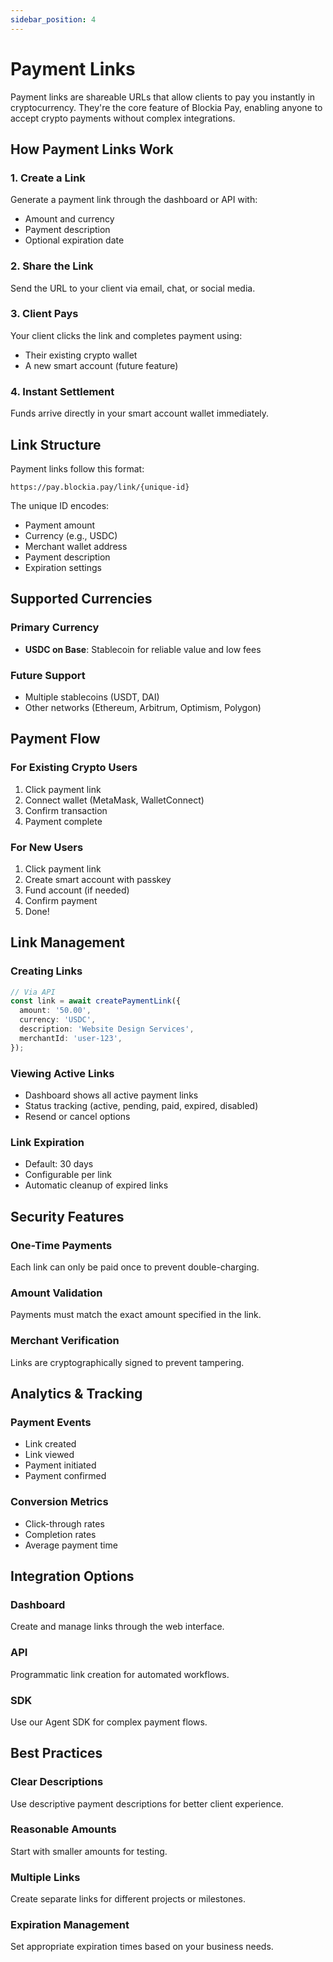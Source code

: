 ```yaml
---
sidebar_position: 4
---
```


# Payment Links

Payment links are shareable URLs that allow clients to pay you instantly in
cryptocurrency. They're the core feature of Blockia Pay, enabling anyone to
accept crypto payments without complex integrations.

## How Payment Links Work

### 1. Create a Link

Generate a payment link through the dashboard or API with:

- Amount and currency
- Payment description
- Optional expiration date

### 2. Share the Link

Send the URL to your client via email, chat, or social media.

### 3. Client Pays

Your client clicks the link and completes payment using:

- Their existing crypto wallet
- A new smart account (future feature)

### 4. Instant Settlement

Funds arrive directly in your smart account wallet immediately.

## Link Structure

Payment links follow this format:

```
https://pay.blockia.pay/link/{unique-id}
```

The unique ID encodes:

- Payment amount
- Currency (e.g., USDC)
- Merchant wallet address
- Payment description
- Expiration settings

## Supported Currencies

### Primary Currency

- **USDC on Base**: Stablecoin for reliable value and low fees

### Future Support

- Multiple stablecoins (USDT, DAI)
- Other networks (Ethereum, Arbitrum, Optimism, Polygon)

## Payment Flow

### For Existing Crypto Users

1. Click payment link
2. Connect wallet (MetaMask, WalletConnect)
3. Confirm transaction
4. Payment complete

### For New Users

1. Click payment link
2. Create smart account with passkey
3. Fund account (if needed)
4. Confirm payment
5. Done!

## Link Management

### Creating Links

```typescript
// Via API
const link = await createPaymentLink({
  amount: '50.00',
  currency: 'USDC',
  description: 'Website Design Services',
  merchantId: 'user-123',
});
```

### Viewing Active Links

- Dashboard shows all active payment links
- Status tracking (active, pending, paid, expired, disabled)
- Resend or cancel options

### Link Expiration

- Default: 30 days
- Configurable per link
- Automatic cleanup of expired links

## Security Features

### One-Time Payments

Each link can only be paid once to prevent double-charging.

### Amount Validation

Payments must match the exact amount specified in the link.

### Merchant Verification

Links are cryptographically signed to prevent tampering.

## Analytics & Tracking

### Payment Events

- Link created
- Link viewed
- Payment initiated
- Payment confirmed

### Conversion Metrics

- Click-through rates
- Completion rates
- Average payment time

## Integration Options

### Dashboard

Create and manage links through the web interface.

### API

Programmatic link creation for automated workflows.

### SDK

Use our Agent SDK for complex payment flows.

## Best Practices

### Clear Descriptions

Use descriptive payment descriptions for better client experience.

### Reasonable Amounts

Start with smaller amounts for testing.

### Multiple Links

Create separate links for different projects or milestones.

### Expiration Management

Set appropriate expiration times based on your business needs.
